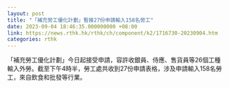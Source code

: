 ```yaml
---
layout: post
title: "「補充勞工優化計劃」暫接27份申請輸入158名勞工"
date: 2023-09-04 18:46:35.000000000 +08:00
link: https://news.rthk.hk/rthk/ch/component/k2/1716730-20230904.htm
categories: rthk
---
```


「補充勞工優化計劃」今日起接受申請，容許收銀員、侍應、售貨員等26個工種輸入外勞。截至下午4時半，勞工處共收到27份申請表格，涉及申請輸入158名勞工，來自飲食和批發等行業。
